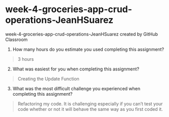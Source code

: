 # week-4-groceries-app-crud-operations-JeanHSuarez
week-4-groceries-app-crud-operations-JeanHSuarez created by GitHub Classroom


1. How many hours do you estimate you used completing this assignment?

> 3 hours

2. What was easiest for you when completing this assignment?

> Creating the Update Function

3. What was the most difficult challenge you experienced when completing this assignment?

> Refactoring my code. It is challenging especially if you can’t test your code whether or not it will behave the same way as you first coded it.

